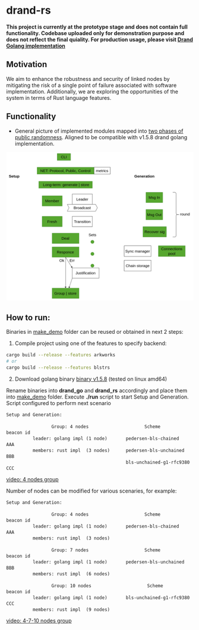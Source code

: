 # drand-rs

**This project is currently at the prototype stage and does not contain full functionality. Codebase uploaded only for demonstration purpose and does not reflect the final quiality. For production usage, please visit [Drand Golang implementation](https://github.com/drand/drand)**


## Motivation
We aim to enhance the robustness and security of linked nodes by mitigating the risk of a single point of failure associated with software implementation. Additionally, we are exploring the opportunities of the system in terms of Rust language features.

## Functionality

- General picture of implemented modules mapped into [two phases of public randomness](https://github.com/drand/drand?tab=readme-ov-file#public-randomness). Aligned to be compatible with v1.5.8 drand golang implementation. 

![Implemented modules](status.png) 

## How to run:
Binaries in [make_demo](/make_demo/) folder can be reused or obtained in next 2 steps:
1. Compile project using one of the features to specify backend:
```bash
cargo build --release --features arkworks
# or
cargo build --release --features blstrs
```
2. Download golang binary [binary v1.5.8](https://github.com/drand/drand/releases/tag/v1.5.8-testnest) (tested on linux amd64)

Rename binaries into **drand_go** and **drand_rs** accordingly and place them into [make_demo](/make_demo/) folder.
Execute **./run** script to start Setup and Generation. Script configured to perform next scenario

 ```
 Setup and Generation: 

                  Group: 4 nodes                     Scheme              beacon id
           leader: golang impl (1 node)       pedersen-bls-chained          AAA
           members: rust impl  (3 nodes)      pedersen-bls-unchained        BBB
                                              bls-unchained-g1-rfc9380      CCC
```
   [video: 4 nodes group](https://drive.google.com/file/d/1visDx3lexfgcMEFi-adi0NtmPfsWFSFH/view?usp=drive_link)

Number of nodes can be modified for various scenaries, for example:
 ```
 Setup and Generation: 

                  Group: 4 nodes                     Scheme              beacon id
           leader: golang impl (1 node)       pedersen-bls-chained          AAA
           members: rust impl  (3 nodes)

                  Group: 7 nodes                     Scheme              beacon id
           leader: golang impl (1 node)       pedersen-bls-unchained        BBB
           members: rust impl  (6 nodes)     

                  Group: 10 nodes                     Scheme             beacon id
           leader: golang impl (1 node)       bls-unchained-g1-rfc9380      CCC
           members: rust impl  (9 nodes)   

```
   [video: 4-7-10 nodes group](https://drive.google.com/file/d/191rzucL5gX529J6PMfG5YfpZej6GoWQV/view?usp=drive_link)

